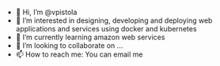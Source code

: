 - 👋 Hi, I’m @vpistola
- 👀 I’m interested in designing, developing and deploying web applications and services using docker and kubernetes
- 🌱 I’m currently learning amazon web services
- 💞️ I’m looking to collaborate on ...
- 📫 How to reach me: You can email me

<!---
vpistola/vpistola is a ✨ special ✨ repository because its `README.md` (this file) appears on your GitHub profile.
You can click the Preview link to take a look at your changes.
--->
